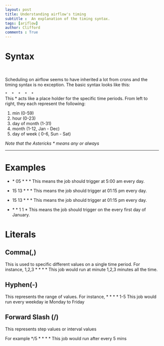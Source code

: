 ```yaml
---
layout: post
title: Understanding airflow's timing
subtitle :  An explanation of the timing syntax.
tags: [ariflow]
author: Clifford
comments : True
---
```


# Syntax
<br>

Scheduling on airflow seems to have inherited a lot from crons and the timing syntax is no exception. The basic syntax looks like this:

`*  *  *  *  *`
<br>
This <emp>*</emp> acts like a place holder for the specific time periods. From left to right, they each represent the following:

1. min (0-59)
2. hour (0-23)
3. day of month (1-31)
4. month (1-12, Jan - Dec)
5. day of week ( 0-6, Sun - Sat)

*Note that the Astericks \* means any or always*
<br/>
<hr/>

# Examples

- <emp>* 05 * * *</emp>
  This means the job should trigger at 5:00 am every day.

- <emp>15 13 * * *</emp>
  This means the job should trigger at 01:15 pm every day.

- <emp>15 13 * * *</emp>
  This means the job should trigger at 01:15 pm every day.

- <emp>* * 1 1 *</emp>
  This means the job should trigger on the every first day of January.


# Literals

## Comma(,)

  This is used to specific different values on a single time period. For instance,
  <emp>1,2,3 * * * *</emp>
  This job would run at minute 1,2,3 minutes all the time.

## Hyphen(-)

  This represents the range of values. For instance, 
  <emp>* * * * 1-5</emp> 
  This job would run every weekday ie Monday to Friday

## Forward Slash (/)

  This represents step values or interval values

  For example
  <emp>*/5 *  *  *  *</emp>
  This job would run after every 5 mins


